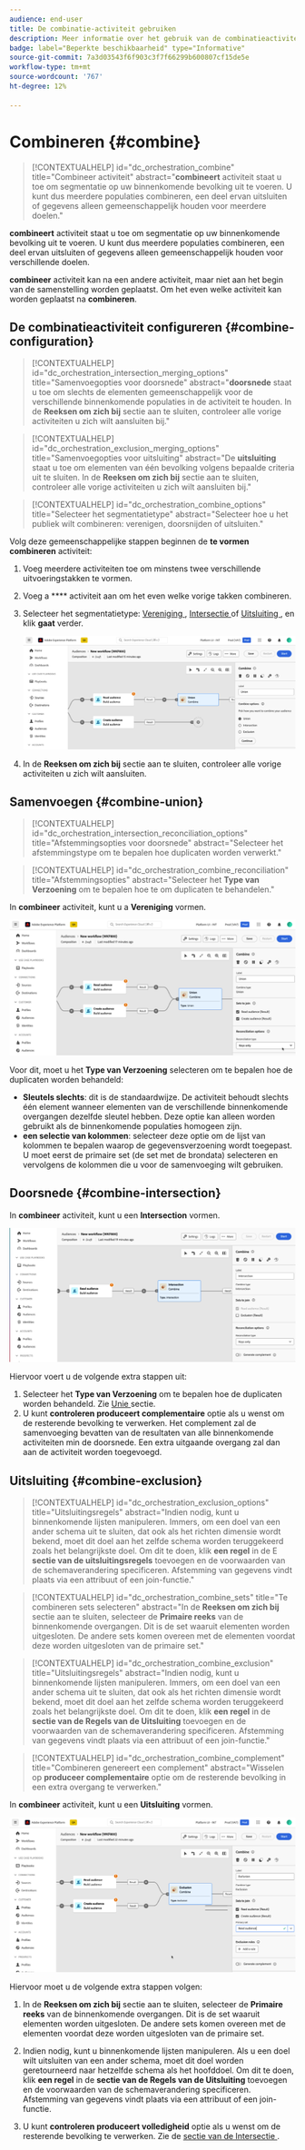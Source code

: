 ```yaml
---
audience: end-user
title: De combinatie-activiteit gebruiken
description: Meer informatie over het gebruik van de combinatieactiviteit
badge: label="Beperkte beschikbaarheid" type="Informative"
source-git-commit: 7a3d03543f6f903c3f7f66299b600807cf15de5e
workflow-type: tm+mt
source-wordcount: '767'
ht-degree: 12%

---
```



# Combineren {#combine}

>[!CONTEXTUALHELP]
>id="dc_orchestration_combine"
>title="Combineer activiteit"
>abstract="**combineert** activiteit staat u toe om segmentatie op uw binnenkomende bevolking uit te voeren. U kunt dus meerdere populaties combineren, een deel ervan uitsluiten of gegevens alleen gemeenschappelijk houden voor meerdere doelen."

**combineert** activiteit staat u toe om segmentatie op uw binnenkomende bevolking uit te voeren. U kunt dus meerdere populaties combineren, een deel ervan uitsluiten of gegevens alleen gemeenschappelijk houden voor verschillende doelen.

**combineer** activiteit kan na een andere activiteit, maar niet aan het begin van de samenstelling worden geplaatst. Om het even welke activiteit kan worden geplaatst na **combineren**.

## De combinatieactiviteit configureren {#combine-configuration}

>[!CONTEXTUALHELP]
>id="dc_orchestration_intersection_merging_options"
>title="Samenvoegopties voor doorsnede"
>abstract="**doorsnede** staat u toe om slechts de elementen gemeenschappelijk voor de verschillende binnenkomende populaties in de activiteit te houden. In de **Reeksen om zich bij** sectie aan te sluiten, controleer alle vorige activiteiten u zich wilt aansluiten bij."

>[!CONTEXTUALHELP]
>id="dc_orchestration_exclusion_merging_options"
>title="Samenvoegopties voor uitsluiting"
>abstract="De **uitsluiting** staat u toe om elementen van één bevolking volgens bepaalde criteria uit te sluiten. In de **Reeksen om zich bij** sectie aan te sluiten, controleer alle vorige activiteiten u zich wilt aansluiten bij."

>[!CONTEXTUALHELP]
>id="dc_orchestration_combine_options"
>title="Selecteer het segmentatietype"
>abstract="Selecteer hoe u het publiek wilt combineren: verenigen, doorsnijden of uitsluiten."

Volg deze gemeenschappelijke stappen beginnen de **te vormen combineren** activiteit:

1. Voeg meerdere activiteiten toe om minstens twee verschillende uitvoeringstakken te vormen.

1. Voeg a **** activiteit aan om het even welke vorige takken combineren.

1. Selecteer het segmentatietype: [ Vereniging ](#union), [ Intersectie ](#intersection) of [ Uitsluiting ](#exclusion), en klik **gaat** verder.

   ![](../assets/combine.png)

1. In de **Reeksen om zich bij** sectie aan te sluiten, controleer alle vorige activiteiten u zich wilt aansluiten.

## Samenvoegen {#combine-union}

>[!CONTEXTUALHELP]
>id="dc_orchestration_intersection_reconciliation_options"
>title="Afstemmingsopties voor doorsnede"
>abstract="Selecteer het afstemmingstype om te bepalen hoe duplicaten worden verwerkt."

>[!CONTEXTUALHELP]
>id="dc_orchestration_combine_reconciliation"
>title="Afstemmingsopties"
>abstract="Selecteer het **Type van Verzoening** om te bepalen hoe te om duplicaten te behandelen."

In **combineer** activiteit, kunt u a **Vereniging** vormen.

![](../assets/combine-union.png)

Voor dit, moet u het **Type van Verzoening** selecteren om te bepalen hoe de duplicaten worden behandeld:

* **Sleutels slechts**: dit is de standaardwijze. De activiteit behoudt slechts één element wanneer elementen van de verschillende binnenkomende overgangen dezelfde sleutel hebben. Deze optie kan alleen worden gebruikt als de binnenkomende populaties homogeen zijn.
* **een selectie van kolommen**: selecteer deze optie om de lijst van kolommen te bepalen waarop de gegevensverzoening wordt toegepast. U moet eerst de primaire set (de set met de brondata) selecteren en vervolgens de kolommen die u voor de samenvoeging wilt gebruiken.

## Doorsnede {#combine-intersection}

In **combineer** activiteit, kunt u een **Intersection** vormen.

![](../assets/combine-intersection.png)

Hiervoor voert u de volgende extra stappen uit:

1. Selecteer het **Type van Verzoening** om te bepalen hoe de duplicaten worden behandeld. Zie [ Unie ](#union) sectie.
1. U kunt **controleren produceert complementaire** optie als u wenst om de resterende bevolking te verwerken. Het complement zal de samenvoeging bevatten van de resultaten van alle binnenkomende activiteiten min de doorsnede. Een extra uitgaande overgang zal dan aan de activiteit worden toegevoegd.

## Uitsluiting {#combine-exclusion}

>[!CONTEXTUALHELP]
>id="dc_orchestration_exclusion_options"
>title="Uitsluitingsregels"
>abstract="Indien nodig, kunt u binnenkomende lijsten manipuleren. Immers, om een doel van een ander schema uit te sluiten, dat ook als het richten dimensie wordt bekend, moet dit doel aan het zelfde schema worden teruggekeerd zoals het belangrijkste doel. Om dit te doen, klik **een regel** in de E **sectie van de uitsluitingsregels** toevoegen en de voorwaarden van de schemaverandering specificeren. Afstemming van gegevens vindt plaats via een attribuut of een join-functie."

>[!CONTEXTUALHELP]
>id="dc_orchestration_combine_sets"
>title="Te combineren sets selecteren"
>abstract="In de **Reeksen om zich bij** sectie aan te sluiten, selecteer de **Primaire reeks** van de binnenkomende overgangen. Dit is de set waaruit elementen worden uitgesloten. De andere sets komen overeen met de elementen voordat deze worden uitgesloten van de primaire set."

>[!CONTEXTUALHELP]
>id="dc_orchestration_combine_exclusion"
>title="Uitsluitingsregels"
>abstract="Indien nodig, kunt u binnenkomende lijsten manipuleren. Immers, om een doel van een ander schema uit te sluiten, dat ook als het richten dimensie wordt bekend, moet dit doel aan het zelfde schema worden teruggekeerd zoals het belangrijkste doel. Om dit te doen, klik **een regel** in de **sectie van de Regels van de Uitsluiting** toevoegen en de voorwaarden van de schemaverandering specificeren. Afstemming van gegevens vindt plaats via een attribuut of een join-functie."

>[!CONTEXTUALHELP]
>id="dc_orchestration_combine_complement"
>title="Combineren genereert een complement"
>abstract="Wisselen op **produceer complementaire** optie om de resterende bevolking in een extra overgang te verwerken."

In **combineer** activiteit, kunt u een **Uitsluiting** vormen.

![](../assets/combine-exclusion.png)

Hiervoor moet u de volgende extra stappen volgen:

1. In de **Reeksen om zich bij** sectie aan te sluiten, selecteer de **Primaire reeks** van de binnenkomende overgangen. Dit is de set waaruit elementen worden uitgesloten. De andere sets komen overeen met de elementen voordat deze worden uitgesloten van de primaire set.

1. Indien nodig, kunt u binnenkomende lijsten manipuleren. Als u een doel wilt uitsluiten van een ander schema, moet dit doel worden geretourneerd naar hetzelfde schema als het hoofddoel. Om dit te doen, klik **een regel** in de **sectie van de Regels van de Uitsluiting** toevoegen en de voorwaarden van de schemaverandering specificeren. Afstemming van gegevens vindt plaats via een attribuut of een join-functie. <!-- pas compris-->
1. U kunt **controleren produceert volledigheid** optie als u wenst om de resterende bevolking te verwerken. Zie de [ sectie van de Intersectie ](#intersection).

<!--
## Examples{#combine-examples}

In the following example, we are using a **Combine** activity and we add a **union** to retrieves all the profiles of the two queries: persons between 18 and 27 years old and persons between 34 and 40 years old.

![](../assets/workflow-union-example.png)

The following example shows the **intersection** between two query activities. It is being used here to retrieve profiles who are between 18 to 27 years old and whose email address has been provided.

![](../assets/workflow-intersection-example.png)

The following **exclusion** example shows two queries configured to filter profiles who are between 18 and 27 years old and have an Adobe email domain. The profiles with an Adobe email domain are then excluded from the first set. 

![](../assets/workflow-exclusion-example.png)
-->

